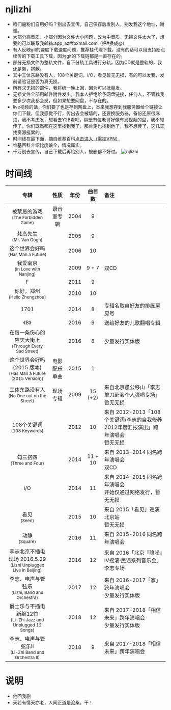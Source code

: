 # njlizhi

 - 咱们逼粉们自用好吗？别出去宣传。自己保存后发别人，别发我这个地址，谢谢。
 - 大部分高音质，小部分因为文件大小问题，改为中音质，无损文件太大了，想要的可以联系我邮箱:app_az#foxmail.com（把#换成@）
 - 有人反映git的速度下载速度问题，推荐挂代理下载，没有的话可以用支持断点续传的下载工具下载，因为git的下载链都是一直存在的。
 - 部分无损文件为整轨文件，自下分轨工具进行分轨，因为CD就是整轨的，我还是懒，抱歉。
 - 其中工体东路没有人，108个关键词，i/O，看见暂无无损，有的可以发我，发前请验证是否为真无损。
 - 所有求无损的邮件，我将统一晚上回，因为可以批量发。
 - 无损文件全部用邮件附件发出，我本人拒绝给予网盘链接，任何人，不管找我要多少次我都会发，但如果想要网盘，不存在的。
 - live视频的话，你们要了也是存到网盘上，本来我想存到我服务器给个链接让你们下载，但我感觉不行，传出去会被墙的，还要换服务器，备份还原很麻烦，我不考虑发，想看去Y2B看吧，隔壁有位老哥好像有发视频的盘，我不想传了，你们既然都在这里找到我了，那肯定也找到他了，我不想传了，这几天找资源挺累的。
 - 时间线在最下面，摘自维基百科[点击进入（需挂VPN）](https://zh.wikipedia.org/wiki/%E6%9D%8E%E5%BF%97 "维基百科")
 - 维基百科介绍比度娘全，情况属实。
 - 千万别去宣传，自己下载后再给别人，被删都不好过。
![njlizhi](https://github.com/app-AZ/njlizhi/blob/master/njlizhi.jpg)
# 时间线
| 专辑|性质 | 年份| 曲目数 | 备注 |
|:------------:|:------------: |:------------:|:------------:|:------------ |
|被禁忌的游戏<br><small>(The Forbidden Game)</small>| 录音室专辑 | 2004 |9 ||
|梵高先生<br><small>(Mr. Van Gogh)</small>| |2005 |9 ||
|这个世界会好吗<br><small>(Has Man a Future)</small>|  | 2006 | 10 || 
|我爱南京<br><small>(In Love with Nanjing)</small>| | 2009 | 9 + 7 | 双CD
|F|  | 2011 | 9 || 
|你好，郑州<br><small>(Hello Zhengzhou)</small>| | 2010 | 10 || 
|1701| | 2014 | 8 | 专辑名取自好友的排练房房号|
|《8》|  | 2016 | 9 | 送给好友的儿歌翻唱专辑|
|在每一条伤心的应天大街上<br><small>(Through Every Sad Street)</small>| | 2016 | 8 | 少量发行实体版|
|这个世界会好吗 (2015 版本)<br><small>(Has Man a Future (2015 Version))</small>| 电影配乐单曲 | 2015 | 1 || 
|工体东路没有人<br><small>(No One out on the Street)</small>|现场专辑 | 2009 |15 (+2)|来自北京愚公移山「李志单刀赴会个人弹唱专场」<br>暂无无损|
|108个关键词<br><small>(108 Keywords)</small>| | 2012 | 10 | 来自 2012-2013「108个关键词/李志的自我修养2012年度汇报演出」跨年演唱会<br>暂无无损|
|勾三搭四<br><small>(Three and Four)</small>|  | 2014 | 11 + 10| 来自 2013-2014 同名跨年演唱会<br>双CD|
|i/O|  | 2014 | 11 | 来自 2014-2015 同名跨年演唱会<br>开始仅通过网络发行，暂无无损|
|看见<br><small>(Seen)</small>| | 2015 |10 | 来自 2015「看见」巡演北京站<br>暂无无损|
|动静<br><small>(Square)</small>|  | 2016 | 11 | 来自 2015-2016 同名跨年演唱会|
|李志北京不插电现场 2016.5.29<br><small>(Lizhi Unplugged Live in Beijing)</small>|  | 2016 | 12 | 来自 2016「北京『降噪』Ⅳ摇滚·民谣系列音乐会」李志专场|
|李志、电声与管弦乐<br><small>(Lizhi, Band and Orchestra)</small>|  | 2017 | 12 | 来自 2016-2017「家」跨年演唱会<br>少量发行实体版|
|爵士乐与不插电新编12首<br><small>(Li-Zhi Jazz and Unplugged 12 Songs)</small>|  | 2018 | 12 | 来自 2017-2018「相信未来」跨年演唱会<br>少量发行实体版|
|李志、电声与管弦乐Ⅱ<br><small>(Li-Zhi Band and Orchestra II)</small>|  | 2018 | 9 |来自 2017-2018「相信未来」跨年演唱会|

# 说明
- 他回我删
- 天若有情天亦老，人间正道是沧桑。干！
